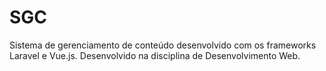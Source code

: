 # SGC

Sistema de gerenciamento de conteúdo desenvolvido com os frameworks Laravel e Vue.js.
Desenvolvido na disciplina de Desenvolvimento Web.